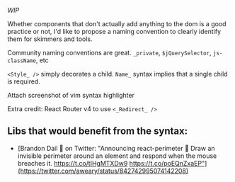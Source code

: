 _WIP_

Whether components that don't actually add anything to the dom is a good practice or not, I'd like to propose a naming convention to clearly identify them for skimmers and tools.

Community naming conventions are great. `_private`, `$jQuerySelector`, `js-className`, etc

`<Style_ />` simply decorates a child. `Name_` syntax implies that a single child is required.

Attach screenshot of vim syntax highlighter

Extra credit: React Router v4 to use `<_Redirect_ />`

## Libs that would benefit from the syntax:
- [Brandon Dail 🤷 on Twitter: "Announcing react-perimeter 🚧 Draw an invisible perimeter around an element and respond when the mouse breaches it. https://t.co/tIHgMTXDw9 https://t.co/poEQnZxaEP"](https://twitter.com/aweary/status/842742995074142208)
